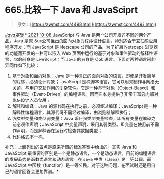 <!--yml
category: 未分类
date: 0001-01-01 00:00:00
-->

# 665.比较一下 Java 和 JavaSciprt

> 原文：[https://zwmst.com/4498.html](https://zwmst.com/4498.html)

   [ *Java基础* ](https://zwmst.com/java%e5%9f%ba%e7%a1%80)*[ <time datetime="2021-10-08T22:49:30+08:00"> 2021-10-08 </time> ](https://zwmst.com/4498.html)  JavaScript 与 Java 是两个公司开发的不同的两个产品。Java 是原 Sun公司推出的面向对象的程序设计语言，特别适合于互联网应用程序开发；而 JavaScript 是 Netscape 公司的产品，为了扩展 Netscape 浏览器的功能而开发的一种可以嵌入 Web 页面中运行的基于对象和事件驱动的解释性语言，它的前身是 LiveScript；而 Java 的前身是 Oak 语言。下面对两种语言间的异同作如下比较：

1.  基于对象和面向对象：Java 是一种真正的面向对象的语言，即使是开发简单的程序，必须设计对象；JavaScript 是种脚本语言，它可以用来制作与网络无关的，与用户交互作用的复杂软件。它是一种基于对象（Object-Based）和事件驱动（Event-Driven）的编程语言。因而它本身提供了非常丰富的内部对象供设计人员使用；
2.  解释和编译：Java 的源代码在执行之前，必须经过编译；JavaScript 是一种解释性编程语言，其源代码不需经过编译，由浏览器解释执行；
3.  强类型变量和类型弱变量：Java 采用强类型变量检查，即所有变量在编译之前必须作声明；JavaScript 中变量声明，采用其弱类型。即变量在使用前不需作声明，而是解释器在运行时检查其数据类型；
4.  代码格式不一样。

补充：上面列出的四点是原来所谓的标准答案中给出的。其实 Java 和 JavaScript 最重要的区别是一个是静态语言，一个是动态语言。目前的编程语言的发展趋势是函数式语言和动态语言。在 Java 中类（class）是一等公民，而 JavaScript 中函数（function）是一等公民。对于这种问题，在面试时还是用自己的语言回答会更加靠谱。*